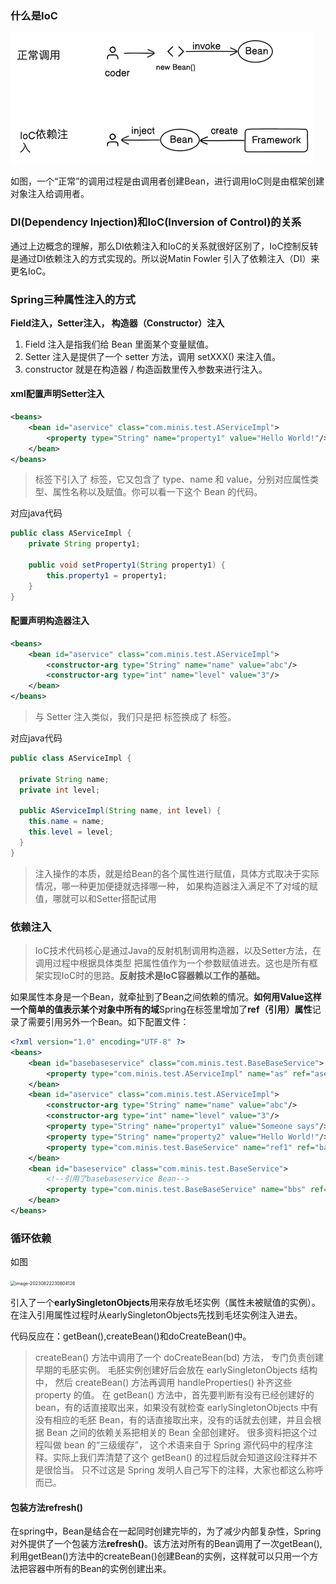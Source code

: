 ### 什么是IoC
<img src="./png/img.png" alt="image" style="zoom:50%;" />

如图，一个“正常”的调用过程是由调用者创建Bean，进行调用IoC则是由框架创建对象注入给调用者。

### DI(Dependency Injection)和IoC(Inversion of Control)的关系

通过上边概念的理解，那么DI依赖注入和IoC的关系就很好区别了，IoC控制反转是通过DI依赖注入的方式实现的。所以说Matin Fowler 引入了依赖注入（DI）来更名IoC。

### Spring三种属性注入的方式
**Field注入，Setter注入， 构造器（Constructor）注入**

1. Field 注入是指我们给 Bean 里面某个变量赋值。
2. Setter 注入是提供了一个 setter 方法，调用 setXXX() 来注入值。
3. constructor 就是在构造器 / 构造函数里传入参数来进行注入。

#### xml配置声明Setter注入
```xml
<beans>
    <bean id="aservice" class="com.minis.test.AServiceImpl">
        <property type="String" name="property1" value="Hello World!"/>
    </bean>
</beans>
```
> 标签下引入了 标签，它又包含了 type、name 和 value，分别对应属性类型、属性名称以及赋值。你可以看一下这个 Bean 的代码。

对应java代码

```java
public class AServiceImpl {
    private String property1;

    public void setProperty1(String property1) {
        this.property1 = property1;
    }
}
```

#### 配置声明构造器注入

```xml
<beans>
    <bean id="aservice" class="com.minis.test.AServiceImpl">
        <constructor-arg type="String" name="name" value="abc"/>
        <constructor-arg type="int" name="level" value="3"/>
    </bean>
</beans>
```

> 与 Setter 注入类似，我们只是把 标签换成了 标签。

对应java代码
```java
public class AServiceImpl {
  
  private String name;
  private int level;

  public AServiceImpl(String name, int level) {
    this.name = name;
    this.level = level;
  }
}
```

> 注入操作的本质，就是给Bean的各个属性进行赋值，具体方式取决于实际情况，哪一种更加便捷就选择哪一种，
> 如果构造器注入满足不了对域的赋值，哪就可以和Setter搭配试用

### 依赖注入
> IoC技术代码核心是通过Java的反射机制调用构造器，以及Setter方法，在调用过程中根据具体类型
> 把属性值作为一个参数赋值进去。这也是所有框架实现IoC时的思路。**反射技术是IoC容器赖以工作的基础。**

如果属性本身是一个Bean，就牵扯到了Bean之间依赖的情况。**如何用Value这样一个简单的值表示某个对象中所有的域**Spring在标签里增加了**ref（引用）属性**记录了需要引用另外一个Bean。如下配置文件：

```xml
<?xml version="1.0" encoding="UTF-8" ?>
<beans>
    <bean id="basebaseservice" class="com.minis.test.BaseBaseService">
        <property type="com.minis.test.AServiceImpl" name="as" ref="aservice" />
    </bean>
    <bean id="aservice" class="com.minis.test.AServiceImpl">
        <constructor-arg type="String" name="name" value="abc"/>
        <constructor-arg type="int" name="level" value="3"/>
        <property type="String" name="property1" value="Someone says"/>
        <property type="String" name="property2" value="Hello World!"/>
        <property type="com.minis.test.BaseService" name="ref1" ref="baseservice"/>
    </bean>
    <bean id="baseservice" class="com.minis.test.BaseService">
        <!--引用了basebaseservice Bean-->
        <property type="com.minis.test.BaseBaseService" name="bbs" ref="basebaseservice" />
    </bean>
</beans>
```

### 循环依赖
如图

<img src="https://cdn.jsdelivr.net/gh/wenPKtalk/pictures@master/blog/20230822/23_08/image-20230822230804126.png" alt="image-20230822230804126" style="zoom:50%;" />

引入了一个**earlySingletonObjects**用来存放毛坯实例（属性未被赋值的实例）。在注入引用属性过程时从earlySingletonObjects先找到毛坯实例注入进去。

代码反应在：getBean(),createBean()和doCreateBean()中。

> createBean() 方法中调用了一个 doCreateBean(bd) 方法，
> 专门负责创建早期的毛胚实例。
> 毛胚实例创建好后会放在 earlySingletonObjects 结构中，
> 然后 createBean() 方法再调用 handleProperties() 补齐这些 property 的值。
> 在 getBean() 方法中，首先要判断有没有已经创建好的 bean，有的话直接取出来，如果没有就检查 earlySingletonObjects 中有没有相应的毛胚 Bean，有的话直接取出来，没有的话就去创建，并且会根据 Bean 之间的依赖关系把相关的 Bean 全部创建好。
> 很多资料把这个过程叫做 bean 的“三级缓存”，
> 这个术语来自于 Spring 源代码中的程序注释。实际上我们弄清楚了这个 getBean() 的过程后就会知道这段注释并不是很恰当。
> 只不过这是 Spring 发明人自己写下的注释，大家也都这么称呼而已。

#### 包装方法refresh()

在spring中，Bean是结合在一起同时创建完毕的，为了减少内部复杂性，Spring对外提供了一个包装方法**refresh()**。该方法对所有的Bean调用了一次getBean(),利用getBean()方法中的createBean()创建Bean的实例，这样就可以只用一个方法把容器中所有的Bean的实例创建出来。

